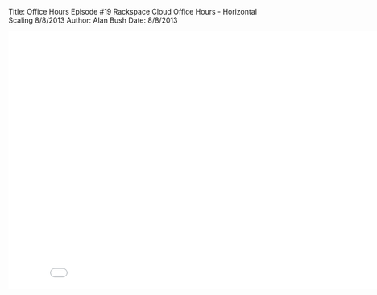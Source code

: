 Title: Office Hours Episode #19 Rackspace Cloud Office Hours - Horizontal Scaling 8/8/2013
Author: Alan Bush
Date: 8/8/2013

<div class="video-container"><iframe width="854" height="510" src="//www.youtube.com/embed/VF0BzRFNLKE" frameborder="0" allowfullscreen></iframe></div>
